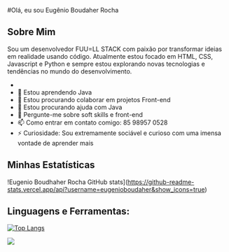 #Olá, eu sou Eugênio Boudaher Rocha

## Sobre Mim
Sou um desenvolvedor FUU=LL STACK com paixão por transformar ideias em realidade usando código. Atualmente estou focado em HTML, CSS, Javascript e Python e sempre estou explorando novas tecnologias e tendências no mundo do desenvolvimento.

- 
- 🌱 Estou aprendendo Java
- 👯 Estou procurando colaborar em projetos Front-end
- 🤔 Estou procurando ajuda com Java
- 💬 Pergunte-me sobre soft skills e front-end
- 📫 Como entrar em contato comigo: 85 98957 0528
- ⚡ Curiosidade: Sou extremamente sociável e curioso com uma imensa vontade de aprender mais

## Minhas Estatísticas

!Eugenio Boudhaher Rocha GitHub stats](https://github-readme-stats.vercel.app/api?username=eugenioboudaher&show_icons=true)

## Linguagens e Ferramentas:
[![Top Langs](https://github-readme-stats.vercel.app/api/top-langs/?username=eugenioboudaher&layout=compact)](https://github.com/anuraghazra/github-readme-stats)

<a href="(https://www.linkedin.com/feed/)">
<img src="https://img.shields.io/badge/LinkedIn-0077B5?style=for-the-badge&logo=linkedin&logoColor=white"/>
</a>
